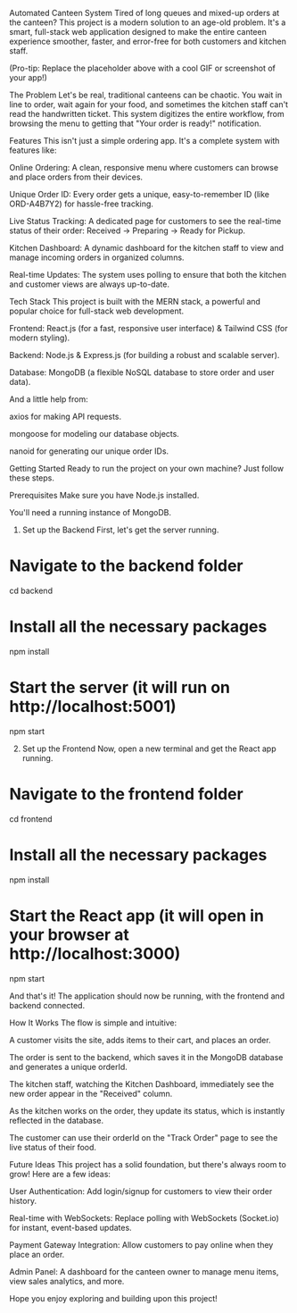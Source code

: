 Automated Canteen System 
Tired of long queues and mixed-up orders at the canteen? This project is a modern solution to an age-old problem. It's a smart, full-stack web application designed to make the entire canteen experience smoother, faster, and error-free for both customers and kitchen staff.

(Pro-tip: Replace the placeholder above with a cool GIF or screenshot of your app!)

The Problem
Let's be real, traditional canteens can be chaotic. You wait in line to order, wait again for your food, and sometimes the kitchen staff can't read the handwritten ticket. This system digitizes the entire workflow, from browsing the menu to getting that "Your order is ready!" notification.

Features
This isn't just a simple ordering app. It's a complete system with features like:

Online Ordering: A clean, responsive menu where customers can browse and place orders from their devices.

Unique Order ID: Every order gets a unique, easy-to-remember ID (like ORD-A4B7Y2) for hassle-free tracking.

Live Status Tracking: A dedicated page for customers to see the real-time status of their order: Received -> Preparing -> Ready for Pickup.

Kitchen Dashboard: A dynamic dashboard for the kitchen staff to view and manage incoming orders in organized columns.

Real-time Updates: The system uses polling to ensure that both the kitchen and customer views are always up-to-date.

Tech Stack
This project is built with the MERN stack, a powerful and popular choice for full-stack web development.

Frontend: React.js (for a fast, responsive user interface) & Tailwind CSS (for modern styling).

Backend: Node.js & Express.js (for building a robust and scalable server).

Database: MongoDB (a flexible NoSQL database to store order and user data).

And a little help from:

axios for making API requests.

mongoose for modeling our database objects.

nanoid for generating our unique order IDs.

Getting Started
Ready to run the project on your own machine? Just follow these steps.

Prerequisites
Make sure you have Node.js installed.

You'll need a running instance of MongoDB.

1. Set up the Backend
First, let's get the server running.

# Navigate to the backend folder
cd backend

# Install all the necessary packages
npm install

# Start the server (it will run on http://localhost:5001)
npm start

2. Set up the Frontend
Now, open a new terminal and get the React app running.

# Navigate to the frontend folder
cd frontend

# Install all the necessary packages
npm install

# Start the React app (it will open in your browser at http://localhost:3000)
npm start

And that's it! The application should now be running, with the frontend and backend connected.

How It Works
The flow is simple and intuitive:

A customer visits the site, adds items to their cart, and places an order.

The order is sent to the backend, which saves it in the MongoDB database and generates a unique orderId.

The kitchen staff, watching the Kitchen Dashboard, immediately see the new order appear in the "Received" column.

As the kitchen works on the order, they update its status, which is instantly reflected in the database.

The customer can use their orderId on the "Track Order" page to see the live status of their food.

Future Ideas
This project has a solid foundation, but there's always room to grow! Here are a few ideas:

User Authentication: Add login/signup for customers to view their order history.

Real-time with WebSockets: Replace polling with WebSockets (Socket.io) for instant, event-based updates.

Payment Gateway Integration: Allow customers to pay online when they place an order.

Admin Panel: A dashboard for the canteen owner to manage menu items, view sales analytics, and more.

Hope you enjoy exploring and building upon this project!
